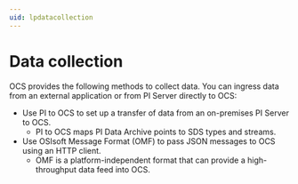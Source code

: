 ```yaml
---
uid: lpdatacollection
---
```


# Data collection

OCS provides the following methods to collect data. You can ingress data from an external application or from PI Server directly to OCS:

* Use PI to OCS to set up a transfer of data from an on-premises PI Server to OCS. 
   * PI to OCS maps PI Data Archive points to SDS types and streams.
* Use OSIsoft Message Format (OMF) to pass JSON messages to OCS using an HTTP client. 
   * OMF is a platform-independent format that can provide a high-throughput data feed into OCS. 
